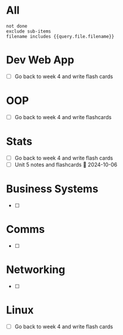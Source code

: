 # All
```tasks
not done
exclude sub-items
filename includes {{query.file.filename}}
```

# Dev Web App
- [ ] Go back to week 4 and write flash cards
# OOP
- [ ] Go back to week 4 and write flashcards
# Stats
- [ ] Go back to week 4 and write flash cards
- [ ] Unit 5 notes and flashcards 📅 2024-10-06 
# Business Systems
- [ ] 
# Comms
- [ ]
# Networking
- [ ]
# Linux
- [ ] Go back to week 4 and write flash cards
